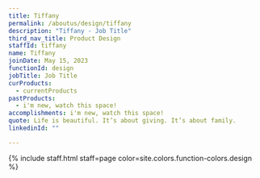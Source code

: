 ```yaml
---
title: Tiffany
permalink: /aboutus/design/tiffany
description: "Tiffany - Job Title"
third_nav_title: Product Design
staffId: tiffany
name: Tiffany
joinDate: May 15, 2023
functionId: design
jobTitle: Job Title
curProducts:
  - currentProducts
pastProducts:
  - i'm new, watch this space!
accomplishments: i'm new, watch this space!
quote: Life is beautiful. It’s about giving. It’s about family.
linkedinId: ""

---
```


{% include staff.html staff=page color=site.colors.function-colors.design %}
